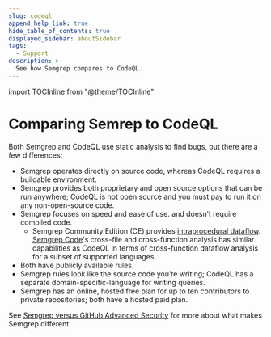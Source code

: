 ```yaml
---
slug: codeql
append_help_link: true
hide_table_of_contents: true
displayed_sidebar: aboutSidebar
tags:
  - Support
description: >-
  See how Semgrep compares to CodeQL.
---
```


import TOCInline from "@theme/TOCInline"

# Comparing Semrep to CodeQL

<TOCInline toc={toc} />

Both Semgrep and CodeQL use static analysis to find bugs, but there are a few differences:

<!-- vale off -->
- Semgrep operates directly on source code, whereas CodeQL requires a buildable environment.
- Semgrep provides both proprietary and open source options that can be run anywhere; CodeQL is not open source and you must pay to run it on any non-open-source code.
- Semgrep focuses on speed and ease of use. and doesn’t require compiled code.
  - Semgrep Community Edition (CE) provides [intraprocedural dataflow](/writing-rules/data-flow/data-flow-overview). [Semgrep Code](/semgrep-code/overview)'s cross-file and cross-function analysis has similar capabilities as CodeQL in terms of cross-function dataflow analysis for a subset of supported languages.
- Both have publicly available rules.
- Semgrep rules look like the source code you’re writing; CodeQL has a separate domain-specific-language for writing queries.
- Semgrep has an online, hosted free plan for up to ten contributors to private repositories; both have a hosted paid plan.
<!-- vale on -->

See [Semgrep versus GitHub Advanced Security](https://semgrep.dev/resources/semgrep-github/) for more about what makes Semgrep different.
